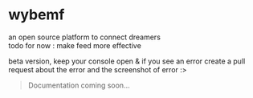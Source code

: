 # wybemf
an open source platform to connect dreamers  
todo for now : make feed more effective

beta version, keep your console open & if you see an error create a pull request about the error and the screenshot of error :>

>Documentation coming soon...
